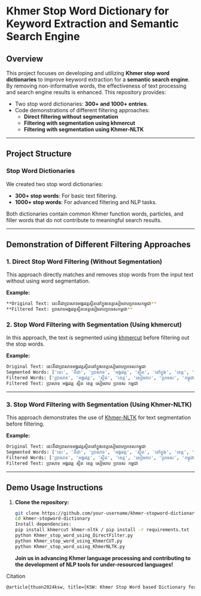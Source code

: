 # Khmer Stop Word Dictionary for Keyword Extraction and Semantic Search Engine

## Overview
This project focuses on developing and utilizing **Khmer stop word dictionaries** to improve keyword extraction for a **semantic search engine**. By removing non-informative words, the effectiveness of text processing and search engine results is enhanced. This repository provides:

- Two stop word dictionaries: **300+ and 1000+ entries**.
- Code demonstrations of different filtering approaches:
  - **Direct filtering without segmentation**
  - **Filtering with segmentation using khmercut**
  - **Filtering with segmentation using Khmer-NLTK**

---

## Project Structure

### Stop Word Dictionaries
We created two stop word dictionaries:
- **300+ stop words**: For basic text filtering.
- **1000+ stop words**: For advanced filtering and NLP tasks.

Both dictionaries contain common Khmer function words, particles, and filler words that do not contribute to meaningful search results.

---

## Demonstration of Different Filtering Approaches

### 1. Direct Stop Word Filtering (Without Segmentation)
This approach directly matches and removes stop words from the input text without using word segmentation.

**Example:**
```bash
**Original Text: នេះគឺជាប្រាសាទអង្គរវត្តស្ថិតនៅក្នុងខេត្តសៀមរាបប្រទេសកម្ពុជា**
**Filtered Text: ប្រាសាទអង្គរវត្តស្ថិតខេត្តសៀមរាបប្រទេសកម្ពុជា**
```

### 2. Stop Word Filtering with Segmentation (Using khmercut)
In this approach, the text is segmented using [khmercut](https://github.com/seanghay/khmercut-rs) before filtering out the stop words.

**Example:**
```bash
Original Text: នេះគឺជាប្រាសាទអង្គរវត្តស្ថិតនៅក្នុងខេត្តសៀមរាបប្រទេសកម្ពុជា
Segmented Words: ['នេះ', 'គឺជា', 'ប្រាសាទ', 'អង្គរវត្ត', 'ស្ថិត', 'នៅក្នុង', 'ខេត្ត', 'សៀមរាប', 'ប្រទេស', 'កម្ពុជា']
Filtered Words: ['ប្រាសាទ', 'អង្គរវត្ត', 'ស្ថិត', 'ខេត្ត', 'សៀមរាប', 'ប្រទេស', 'កម្ពុជា']
Filtered Text: ប្រាសាទ អង្គរវត្ត ស្ថិត ខេត្ត សៀមរាប ប្រទេស កម្ពុជា
```
---

### 3. Stop Word Filtering with Segmentation (Using Khmer-NLTK)
This approach demonstrates the use of [Khmer-NLTK](https://github.com/VietHoang1512/khmer-nltk) for text segmentation before filtering.

**Example:**
```bash
Original Text: នេះគឺជាប្រាសាទអង្គរវត្តស្ថិតនៅក្នុងខេត្តសៀមរាបប្រទេសកម្ពុជា
Segmented Words: ['នេះ', 'គឺជា', 'ប្រាសាទ', 'អង្គរវត្ត', 'ស្ថិត', 'នៅក្នុង', 'ខេត្ត', 'សៀមរាប', 'ប្រទេស', 'កម្ពុជា']
Filtered Words: ['ប្រាសាទ', 'អង្គរវត្ត', 'ស្ថិត', 'ខេត្ត', 'សៀមរាប', 'ប្រទេស', 'កម្ពុជា']
Filtered Text: ប្រាសាទ អង្គរវត្ត ស្ថិត ខេត្ត សៀមរាប ប្រទេស កម្ពុជា
```
---

## Demo Usage Instructions

1. **Clone the repository:**
   ```bash
   git clone https://github.com/your-username/khmer-stopword-dictionary.git
   cd khmer-stopword-dictionary
   Install dependencies:
   pip install khmercut khmer-nltk / pip install -r requirements.txt
   python Khmer_stop_word_using_DirectFilter.py
   python Khmer_stop_word_using_KhmerCUT.py
   python Khmer_stop_word_using_KhmerNLTK.py
    ```
   **Join us in advancing Khmer language processing and contributing to the development of NLP tools for under-resourced languages!**
   
Citation
  ```bash
@article{thuon2024ksw, title={KSW: Khmer Stop Word based Dictionary for Keyword Extraction}, author={Thuon, Nimol and Zhang, Wangrui and Thuon, Sada}, journal={arXiv preprint arXiv:2405.17390}, year={2024} }
 ```

